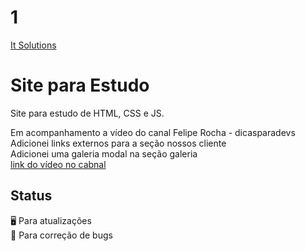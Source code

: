 # 1
[It Solutions](https://evandrocalado.github.io/site1/)
# Site para Estudo
Site para estudo de HTML, CSS e JS.

Em acompanhamento a vídeo do canal Felipe Rocha - dicasparadevs<br/>
Adicionei links externos para a seção nossos cliente<br/>
Adicionei uma galeria modal na seção galeria<br/>
[link do vídeo no cabnal](https://www.youtube.com/watch?v=G4_QjTJTVlc&t=40s)

## Status
:desktop_computer: Para atualizações<br/>
:floppy_disk: Para correção de bugs
